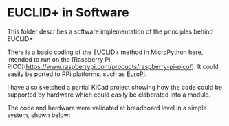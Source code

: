 # EUCLID+ in Software

This folder describes a software implementation of the principles behind EUCLID+

There is a basic coding of the EUCLID+ method in [MicroPython](https://micropython.org/) here, intended to run on the [Raspberry Pi PICO[(https://www.raspberrypi.com/products/raspberry-pi-pico/). It could easily be ported to RPi platforms, such as [EuroPi](https://allensynthesis.co.uk/modules/europi.html). 

I have also sketched a partial KiCad project showing how the code could be supported by hardware which could easily be elaborated into a module. 

The code and hardware were validated at breadboard level in a simple system, shown below:

